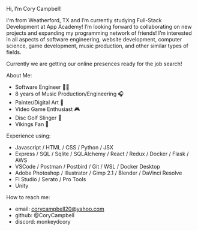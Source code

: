 Hi, I’m Cory Campbell! 

I'm from Weatherford, TX and I’m currently studying Full-Stack Development at App Academy! 
I’m looking forward to collaborating on new projects and expanding my programming network of friends!
I’m interested in all aspects of software engineering, website development, 
computer science, game development, music production, and other similar types of fields.
  
Currently we are getting our online presences ready for the job search!



About Me:
  - Software Engineer 👨‍💻
  - 8 years of Music Production/Engineering 🎧
  - Painter/Digital Art 🎨
  - Video Game Enthusiast 🎮
  - Disc Golf Slinger 🌳
  - Vikings Fan 🏈

Experience using:
  - Javascript / HTML / CSS / Python / JSX
  - Express / SQL / Sqlite / SQLAlchemy / React / Redux / Docker / Flask / AWS
  - VSCode / Postman / Postbird / Git / WSL / Docker Desktop
  - Adobe Photoshop / Illustrator / Gimp 2.1 / Blender / DaVinci Resolve
  - Fl Studio / Serato / Pro Tools
  - Unity

How to reach me:
  - email: corycampbell20@yahoo.com
  - github: @CoryCampbell
  - discord: monkeydcory

<!---
CoryCampbell/CoryCampbell is a ✨ special ✨ repository because its `README.md` (this file) appears on your GitHub profile.
You can click the Preview link to take a look at your changes.
--->
